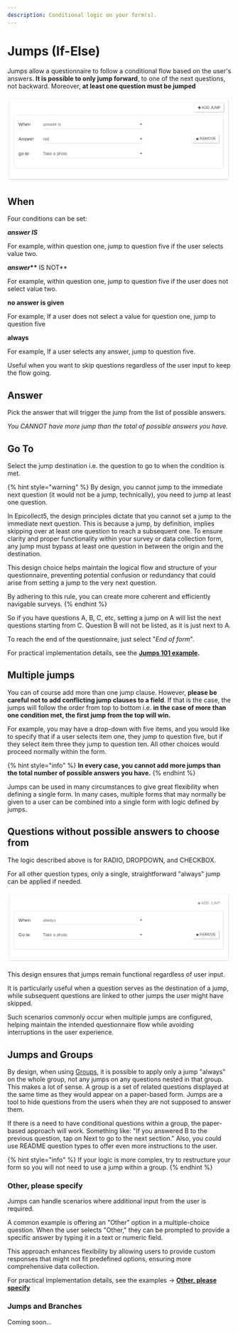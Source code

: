 ```yaml
---
description: Conditional logic on your form(s).
---
```


# Jumps (If-Else)

Jumps allow a questionnaire to follow a conditional flow based on the user's answers. **It is possible to only jump forward**, to one of the next questions, not backward. Moreover, **at least one question must be jumped**

![](../.gitbook/assets/jumps-1.png)

## When

Four conditions can be set:

_**answer IS**_

For example, within question one, jump to question five if the user selects value two.

_**answer**_**\*\*** IS NOT\*\*

For example, within question one, jump to question five if the user does not select value two.

**no answer is given**

For example, If a user does not select a value for question one, jump to question five

**always**

For example, If a user selects any answer, jump to question five.

Useful when you want to skip questions regardless of the user input to keep the flow going.

## Answer

Pick the answer that will trigger the jump from the list of possible answers.

_You CANNOT have more jump than the total of possible answers you have._

## Go To

Select the jump destination i.e. the question to go to when the condition is met.

{% hint style="warning" %}
By design, you cannot jump to the immediate next question (it would not be a jump, technically), you need to jump at least one question.

In Epicollect5, the design principles dictate that you cannot set a jump to the immediate next question. This is because a jump, by definition, implies skipping over at least one question to reach a subsequent one. To ensure clarity and proper functionality within your survey or data collection form, any jump must bypass at least one question in between the origin and the destination.

This design choice helps maintain the logical flow and structure of your questionnaire, preventing potential confusion or redundancy that could arise from setting a jump to the very next question.

By adhering to this rule, you can create more coherent and efficiently navigable surveys.
{% endhint %}

So if you have questions A, B, C, etc, setting a jump on A will list the next questions starting from C. Question B will not be listed, as it is just next to A.

To reach the end of the questionnaire, just select "_End of form_".

For practical implementation details, see the [**Jumps 101 example**](../common-use-cases/jumps-101.md)**.**

## **Multiple jumps**

You can of course add more than one jump clause. However, **please be careful not to add conflicting jump clauses to a field**. If that is the case, the jumps will follow the order from top to bottom i.e. **in the case of more than one condition met, the first jump from the top will win.**

For example, you may have a drop-down with five items, and you would like to specify that if a user selects item one, they jump to question five, but if they select item three they jump to question ten. All other choices would proceed normally within the form.

{% hint style="info" %}
**In every case, you cannot add more jumps than the total number of possible answers you have.**
{% endhint %}

Jumps can be used in many circumstances to give great flexibility when defining a single form. In many cases, multiple forms that may normally be given to a user can be combined into a single form with logic defined by jumps.

## Questions without possible answers to choose from

The logic described above is for RADIO, DROPDOWN, and CHECKBOX.

For all other question types, only a single, straightforward "always" jump can be applied if needed.

![](../.gitbook/assets/jumps-2.png)

This design ensures that jumps remain functional regardless of user input.

It is particularly useful when a question serves as the destination of a jump, while subsequent questions are linked to other jumps the user might have skipped.

Such scenarios commonly occur when multiple jumps are configured, helping maintain the intended questionnaire flow while avoiding interruptions in the user experience.

## Jumps and Groups

By design, when using [Groups](groups.md), it is possible to apply only a jump "always" on the whole group, not any jumps on any questions nested in that group. This makes a lot of sense. A group is a set of related questions displayed at the same time as they would appear on a paper-based form. Jumps are a tool to hide questions from the users when they are not supposed to answer them.

If there is a need to have conditional questions within a group, the paper-based approach will work. Something like: "If you answered B to the previous question, tap on Next to go to the next section." Also, you could use README question types to offer even more instructions to the user.

{% hint style="info" %}
If your logic is more complex, try to restructure your form so you will not need to use a jump within a group.
{% endhint %}

### Other, please specify

Jumps can handle scenarios where additional input from the user is required.&#x20;

A common example is offering an "Other" option in a multiple-choice question. When the user selects "Other," they can be prompted to provide a specific answer by typing it in a text or numeric field.

This approach enhances flexibility by allowing users to provide custom responses that might not fit predefined options, ensuring more comprehensive data collection.

For practical implementation details, see the examples -> [**Other, please specify**](../common-use-cases/specify-answer-with-jump.md)&#x20;

### Jumps and Branches

Coming soon...
